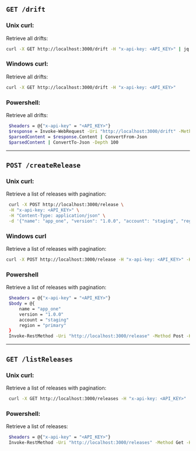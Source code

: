 
## `GET /drift`

### Unix curl:
   Retrieve all drifts:
   ```bash
   curl -X GET http://localhost:3000/drift -H "x-api-key: <API_KEY>" | jq
   ```

### Windows curl:
   Retrieve all drifts:
   ```bash
   curl -X GET http://localhost:3000/drift -H "x-api-key: <API_KEY>"
   ```

### Powershell:
   Retrieve all drifts:
   ```bash
    $headers = @{"x-api-key" = "<API_KEY>"}
    $response = Invoke-WebRequest -Uri "http://localhost:3000/drift" -Method Get -Headers $headers
    $parsedContent = $response.Content | ConvertFrom-Json
    $parsedContent | ConvertTo-Json -Depth 100
   ```

---

## `POST /createRelease`
### Unix curl:
   Retrieve a list of releases with pagination:
   ```bash
    curl -X POST http://localhost:3000/release \
    -H "x-api-key: <API_KEY>" \
    -H "Content-Type: application/json" \
    -d '{"name": "app_one", "version": "1.0.0", "account": "staging", "region": "primary"}'
   ```

### Windows curl
   Retrieve a list of releases with pagination:
   ```bash
   curl -X POST http://localhost:3000/release -H "x-api-key: <API_KEY>" -H "Content-Type: application/json" -d "{\"name\": \"app_one\", \"version\": \"1.0.0\", \"account\": \"staging\", \"region\": \"primary\"}"
   ```

### Powershell
   Retrieve a list of releases with pagination:
   ```bash
    $headers = @{"x-api-key" = "<API_KEY>"}
    $body = @{
        name = "app_one"
        version = "1.0.0"
        account = "staging"
        region = "primary"
    }
    Invoke-RestMethod -Uri "http://localhost:3000/release" -Method Post -Headers $headers -Body ($body | ConvertTo-Json) -ContentType "application/json"
   ```

---

## `GET /listReleases`

### Unix curl:
   Retrieve a list of releases with pagination:
   ```bash
    curl -X GET http://localhost:3000/releases -H "x-api-key: <API_KEY>"
   ```

### Powershell:
   Retrieve a list of releases:
   ```bash
    $headers = @{"x-api-key" = "<API_KEY>"}
    Invoke-RestMethod -Uri "http://localhost:3000/releases" -Method Get -Headers $headers
